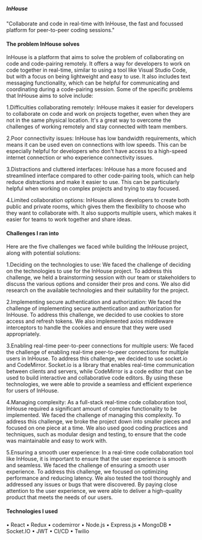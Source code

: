 ##### InHouse
"Collaborate and code in real-time with InHouse, the fast and focussed platform for peer-to-peer coding sessions."

#### The problem InHouse solves
InHouse is a platform that aims to solve the problem of collaborating on code and code-pairing remotely. It offers a way for developers to work on code together in real-time, similar to using a tool like Visual Studio Code, but with a focus on being lightweight and easy to use. It also includes text messaging functionality, which can be helpful for communicating and coordinating during a code-pairing session. Some of the specific problems that InHouse aims to solve include:

1.Difficulties collaborating remotely: InHouse makes it easier for developers to collaborate on code and work on projects together, even when they are not in the same physical location. It's a great way to overcome the challenges of working remotely and stay connected with team members.

2.Poor connectivity issues: InHouse has low bandwidth requirements, which means it can be used even on connections with low speeds. This can be especially helpful for developers who don't have access to a high-speed internet connection or who experience connectivity issues.

3.Distractions and cluttered interfaces: InHouse has a more focused and streamlined interface compared to other code-pairing tools, which can help reduce distractions and make it easier to use. This can be particularly helpful when working on complex projects and trying to stay focused.

4.Limited collaboration options: InHouse allows developers to create both public and private rooms, which gives them the flexibility to choose who they want to collaborate with. It also supports multiple users, which makes it easier for teams to work together and share ideas.

#### Challenges I ran into
Here are the five challenges we faced while building the InHouse project, along with potential solutions:

1.Deciding on the technologies to use: We faced the challenge of deciding on the technologies to use for the InHouse project. To address this challenge, we held a brainstorming session with our team or stakeholders to discuss the various options and consider their pros and cons. We also did research on the available technologies and their suitability for the project.

2.Implementing secure authentication and authorization: We faced the challenge of implementing secure authentication and authorization for InHouse. To address this challenge, we decided to use cookies to store access and refresh tokens. We also implemented axios middleware interceptors to handle the cookies and ensure that they were used appropriately.

3.Enabling real-time peer-to-peer connections for multiple users: We faced the challenge of enabling real-time peer-to-peer connections for multiple users in InHouse. To address this challenge, we decided to use socket.io and CodeMirror. Socket.io is a library that enables real-time communication between clients and servers, while CodeMirror is a code editor that can be used to build interactive and collaborative code editors. By using these technologies, we were able to provide a seamless and efficient experience for users of InHouse.

4.Managing complexity: As a full-stack real-time code collaboration tool, InHouse required a significant amount of complex functionality to be implemented. We faced the challenge of managing this complexity. To address this challenge, we broke the project down into smaller pieces and focused on one piece at a time. We also used good coding practices and techniques, such as modular design and testing, to ensure that the code was maintainable and easy to work with.

5.Ensuring a smooth user experience: In a real-time code collaboration tool like InHouse, it is important to ensure that the user experience is smooth and seamless. We faced the challenge of ensuring a smooth user experience. To address this challenge, we focused on optimizing performance and reducing latency. We also tested the tool thoroughly and addressed any issues or bugs that were discovered. By paying close attention to the user experience, we were able to deliver a high-quality product that meets the needs of our users.

#### Technologies I used

• React
• Redux
• codemirror
• Node.js
• Express.js
• MongoDB
• Socket.IO
• JWT
• CI/CD
• Twilio
